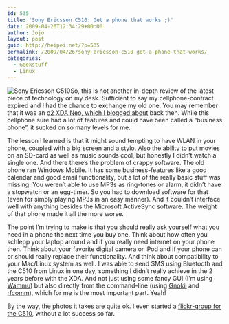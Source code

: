 ```yaml
---
id: 535
title: 'Sony Ericsson C510: Get a phone that works ;)'
date: 2009-04-26T12:34:29+00:00
author: Jojo
layout: post
guid: http://heipei.net/?p=535
permalink: /2009/04/26/sony-ericsson-c510-get-a-phone-that-works/
categories:
  - Geekstuff
  - Linux
---
```

<img src="/weblog/c510.jpg" alt="Sony Ericsson C510" class="alignleft" />So, this is not another in-depth review of the latest piece of technology on my desk. Sufficient to say my cellphone-contract expired and I had the chance to exchange my old one. You may remember that it was an [o2 XDA Neo, which I blogged about](https://heipei.net/2007/08/09/o2-xda-neo/) back then. While this cellphone sure had a lot of features and could have been called a &#8220;business phone&#8221;, it sucked on so many levels for me.
  
The lesson I learned is that it might sound tempting to have WLAN in your phone, coupled with a big screen and a stylo. Also the ability to put movies on an SD-card as well as music sounds cool, but honestly I didn&#8217;t watch a single one. And there there&#8217;s the problem of crappy software. The old phone ran Windows Mobile. It has some business-features like a good calendar and good email functionality, but a lot of the really basic stuff was missing. You weren&#8217;t able to use MP3s as ring-tones or alarm, it didn&#8217;t have a stopwatch or an egg-timer. So you had to download software for that (even for simply playing MP3s in an easy manner). And it couldn&#8217;t interface well with anything besides the Microsoft ActiveSync software. The weight of that phone made it all the more worse.
  
The point I&#8217;m trying to make is that you should really ask yourself what you need in a phone the next time you buy one. Think about how often you schlepp your laptop around and if you really need internet on your phone then. Think about your favorite digital camera or iPod and if your phone can or should really replace their functionality. And think about compatibility to your Mac/Linux system as well. I was able to send SMS using Bluetooth and the C510 from Linux in one day, something I didn&#8217;t really achieve in the 2 years before with the XDA. And not just using some fancy GUI (I&#8217;m using [Wammu](http://wammu.eu/)) but also directly from the command-line (using [Gnokii](http://gnokii.org/) and [rfcomm](http://www.gentoo.org/doc/en/bluetooth-guide.xml#doc_chap5)), which for me is the most important part. Yeah!
  
By the way, the photos it takes are quite ok. I even started a [flickr-group for the C510](https://secure.flickr.com/groups/c510/), without a lot success so far.
